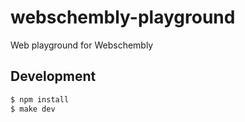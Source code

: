 # webschembly-playground

Web playground for Webschembly

## Development
```bash
$ npm install
$ make dev
```
